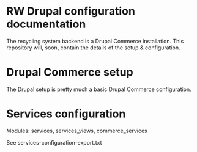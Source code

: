 # RW Drupal configuration documentation

The recycling system backend is a Drupal Commerce installation. This 
repository will, soon, contain the details of the setup & configuration.

# Drupal Commerce setup

The Drupal setup is pretty much a basic Drupal Commerce configuration.

# Services configuration

Modules: services, services_views, commerce_services

See services-configuration-export.txt
